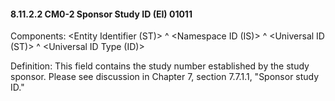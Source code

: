 #### 8.11.2.2 CM0-2 Sponsor Study ID (EI) 01011

Components: &lt;Entity Identifier (ST)> ^ &lt;Namespace ID (IS)> ^ &lt;Universal ID (ST)> ^ &lt;Universal ID Type (ID)>

Definition: This field contains the study number established by the study sponsor. Please see discussion in Chapter 7, section 7.7.1.1, "Sponsor study ID."
